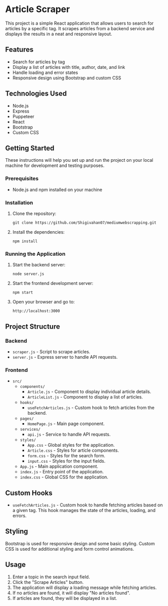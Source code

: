 <!DOCTYPE html>
<html>
<head>
</head>
<body>
  <h1>Article Scraper</h1>
  <p>This project is a simple React application that allows users to search for articles by a specific tag. It scrapes articles from a backend service and displays the results in a neat and responsive layout.</p>

  <h2>Features</h2>
  <ul>
    <li>Search for articles by tag</li>
    <li>Display a list of articles with title, author, date, and link</li>
    <li>Handle loading and error states</li>
    <li>Responsive design using Bootstrap and custom CSS</li>
  </ul>

  <h2>Technologies Used</h2>
  <ul>
    <li>Node.js</li>
    <li>Express</li>
    <li>Puppeteer</li>
    <li>React</li>
    <li>Bootstrap</li>
    <li>Custom CSS</li>
  </ul>

  <h2>Getting Started</h2>
  <p>These instructions will help you set up and run the project on your local machine for development and testing purposes.</p>

  <h3>Prerequisites</h3>
  <ul>
    <li>Node.js and npm installed on your machine</li>
  </ul>

  <h3>Installation</h3>
  <ol>
    <li>Clone the repository:
      <pre><code>git clone https://github.com/Shigivahan07/mediumwebscrapping.git</code></pre>
    </li>
    <li>Install the dependencies:
      <pre><code>npm install</code></pre>
    </li>
  </ol>

  <h3>Running the Application</h3>
    <ol>
    <li>Start the backend server:
      <pre><code>node server.js</code></pre>
    </li>
    <li>Start the frontend development server:
      <pre><code>npm start</code></pre>
    </li>
    <li>Open your browser and go to:
      <pre><code>http://localhost:3000</code></pre>
    </li>
  </ol>

<h2>Project Structure</h2>
    <h3>Backend</h3>
  <ul>
    <li><code>scraper.js</code> - Script to scrape articles.</li>
    <li><code>server.js</code> - Express server to handle API requests.</li>
  </ul>

  <h3>Frontend</h3>
  <ul>
    <li><code>src/</code>
      <ul>
        <li><code>components/</code>
          <ul>
            <li><code>Article.js</code> - Component to display individual article details.</li>
            <li><code>ArticleList.js</code> - Component to display a list of articles.</li>
          </ul>
        </li>
        <li><code>hooks/</code>
          <ul>
            <li><code>useFetchArticles.js</code> - Custom hook to fetch articles from the backend.</li>
          </ul>
        </li>
        <li><code>pages/</code>
          <ul>
            <li><code>HomePage.js</code> - Main page component.</li>
          </ul>
        </li>
        <li><code>services/</code>
          <ul>
            <li><code>api.js</code> - Service to handle API requests.</li>
          </ul>
        </li>
        <li><code>styles/</code>
          <ul>
            <li><code>App.css</code> - Global styles for the application.</li>
            <li><code>Article.css</code> - Styles for article components.</li>
            <li><code>form.css</code> - Styles for the search form.</li>
            <li><code>input.css</code> - Styles for the input fields.</li>
          </ul>
        </li>
        <li><code>App.js</code> - Main application component.</li>
        <li><code>index.js</code> - Entry point of the application.</li>
        <li><code>index.css</code> - Global CSS for the application.</li>
      </ul>
    </li>
  </ul>

  <h2>Custom Hooks</h2>
  <ul>
    <li><code>useFetchArticles.js</code> - Custom hook to handle fetching articles based on a given tag. This hook manages the state of the articles, loading, and errors.</li>
  </ul>

  <h2>Styling</h2>
  <p>Bootstrap is used for responsive design and some basic styling. Custom CSS is used for additional styling and form control animations.</p>

  <h2>Usage</h2>
  <ol>
    <li>Enter a topic in the search input field.</li>
    <li>Click the "Scrape Articles" button.</li>
    <li>The application will display a loading message while fetching articles.</li>
    <li>If no articles are found, it will display "No articles found".</li>
    <li>If articles are found, they will be displayed in a list.</li>
  </ol>
  </pre>

</body>
</html>
